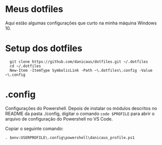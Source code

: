 # Meus dotfiles

Aqui estão algumas configurações que curto na minha máquina Windows 10.

# Setup dos dotfiles

```shell
  git clone https://github.com/danicaus/dotfiles.git ~/.dotfiles
  cd ~/.dotfiles
  New-Item -ItemType SymbolicLink -Path ~\.dotfiles\.config -Value ~\.config
```

# .config

Configurações do Powershell. Depois de instalar os módulos descritos no README da pasta ./config, digitar o comando `code $PROFILE` para abrir o arquivo de configuração do Powershell no VS Code.

Copiar o seguinte comando:

```shell
. $env:USERPROFILE\.config\powershell\danicaus_profile.ps1
```

